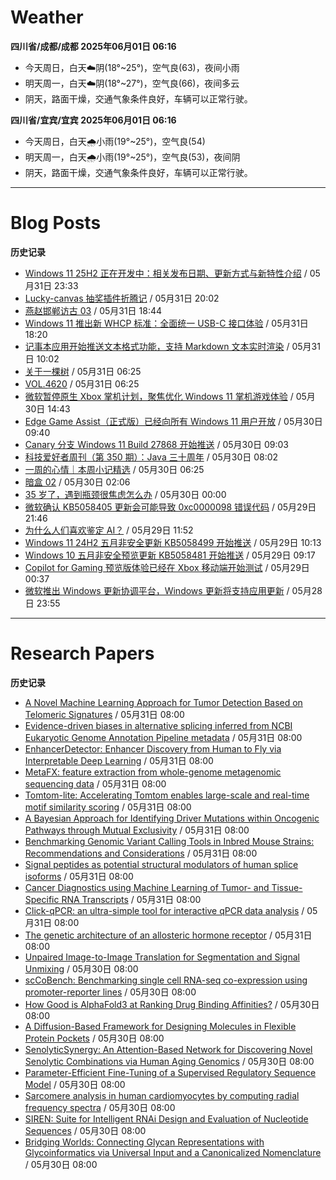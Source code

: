# Weather
<!--qweather:start-->
**四川省/成都/成都 2025年06月01日 06:16**
- 今天周日，白天☁️阴(18°~25°)，空气良(63)，夜间小雨
- 明天周一，白天☁️阴(18°~27°)，空气良(66)，夜间多云
- 阴天，路面干燥，交通气象条件良好，车辆可以正常行驶。

**四川省/宜宾/宜宾 2025年06月01日 06:16**
- 今天周日，白天🌧️小雨(19°~25°)，空气良(54)
- 明天周一，白天🌧️小雨(19°~25°)，空气良(53)，夜间阴
- 阴天，路面干燥，交通气象条件良好，车辆可以正常行驶。
<!--qweather:end-->
---
# Blog Posts
<!--rss-blogs:start-->
**历史记录**
- [Windows 11 25H2 正在开发中：相关发布日期、更新方式与新特性介绍](https://windiscover.com/posts/windows-11-25h2-release-plan-new-features-and-update-availability.html) / 05月31日 23:33
- [Lucky-canvas 抽奖插件折腾记](https://immmmm.com/lucky-everday/) / 05月31日 20:02
- [燕赵邯郸访古 03](https://blog.pursuitus.com/yan-zhao-handan-visits-03-html.html) / 05月31日 18:44
- [Windows 11 推出新 WHCP 标准：全面统一 USB-C 接口体验](https://windiscover.com/posts/windows11-whcp-usbc-standard.html) / 05月31日 18:20
- [记事本应用开始推送文本格式功能，支持 Markdown 文本实时渲染](https://windiscover.com/posts/notepad-starts-rolling-out-text-formatting-markdown-support.html) / 05月31日 10:02
- [关于一棵树](http://m.wufazhuce.com/article/6808) / 05月31日 06:25
- [VOL.4620](http://m.wufazhuce.com/one/4771) / 05月31日 06:25
- [微软暂停原生 Xbox 掌机计划，聚焦优化 Windows 11 掌机游戏体验](https://windiscover.com/posts/microsoft-pause-native-xbox-handheld-and-put-focus-on-improving-windows-11-handheld-experience.html) / 05月30日 14:43
- [Edge Game Assist（正式版）已经向所有 Windows 11 用户开放](https://windiscover.com/posts/edge-game-assist-is-now-available-to-every-windows-11-user.html) / 05月30日 09:40
- [Canary 分支 Windows 11 Build 27868 开始推送](https://windiscover.com/posts/windows-11-build-27868.html) / 05月30日 09:03
- [科技爱好者周刊（第 350 期）：Java 三十周年](http://www.ruanyifeng.com/blog/2025/05/weekly-issue-350.html) / 05月30日 08:02
- [一周的心情｜本周小记精选](http://m.wufazhuce.com/question/4379) / 05月30日 06:25
- [暗盒 02](https://ameow.xyz/archives/film-roll-02) / 05月30日 02:06
- [35 岁了，遇到瓶颈很焦虑怎么办](https://manateelazycat.github.io/2025/05/30/35-year/) / 05月30日 00:00
- [微软确认 KB5058405 更新会可能导致 0xc0000098 错误代码](https://windiscover.com/posts/kb5058405-might-fail-to-install-with-recovery-error-0xc0000098.html) / 05月29日 21:46
- [为什么人们喜欢鉴定 AI？](https://1q43.blog/post/11260/) / 05月29日 11:52
- [Windows 11 24H2 五月非安全更新 KB5058499 开始推送](https://windiscover.com/posts/windows-11-24h2-non-security-preview-update-kb5058499.html) / 05月29日 10:13
- [Windows 10 五月非安全预览更新 KB5058481 开始推送](https://windiscover.com/posts/windows-1o-may-2025-non-security-update-kb5058481.html) / 05月29日 09:17
- [Copilot for Gaming 预览版体验已经在 Xbox 移动端开始测试](https://windiscover.com/posts/xbox-mobile-app-copilot-for-gaming-preview.html) / 05月29日 00:37
- [微软推出 Windows 更新协调平台，Windows 更新将支持应用更新](https://windiscover.com/posts/windows-update-orchestration-platform-a-unified-future-for-app-updates-on-windows.html) / 05月28日 23:55
<!--rss-blogs:end-->
---
# Research Papers
<!--rss-papers:start-->
**历史记录**
- [A Novel Machine Learning Approach for Tumor Detection Based on Telomeric Signatures](https://www.biorxiv.org/content/10.1101/2025.05.28.656542v1?rss=1) / 05月31日 08:00
- [Evidence-driven biases in alternative splicing inferred from NCBI Eukaryotic Genome Annotation Pipeline metadata](https://www.biorxiv.org/content/10.1101/2025.05.27.656353v1?rss=1) / 05月31日 08:00
- [EnhancerDetector: Enhancer Discovery from Human to Fly via Interpretable Deep Learning](https://www.biorxiv.org/content/10.1101/2025.05.28.656532v1?rss=1) / 05月31日 08:00
- [MetaFX: feature extraction from whole-genome metagenomic sequencing data](https://www.biorxiv.org/content/10.1101/2025.05.27.656413v1?rss=1) / 05月31日 08:00
- [Tomtom-lite: Accelerating Tomtom enables large-scale and real-time motif similarity scoring](https://www.biorxiv.org/content/10.1101/2025.05.27.656386v1?rss=1) / 05月31日 08:00
- [A Bayesian Approach for Identifying Driver Mutations within Oncogenic Pathways through Mutual Exclusivity](https://www.biorxiv.org/content/10.1101/2025.05.27.656485v1?rss=1) / 05月31日 08:00
- [Benchmarking Genomic Variant Calling Tools in Inbred Mouse Strains: Recommendations and Considerations](https://www.biorxiv.org/content/10.1101/2025.05.28.656711v1?rss=1) / 05月31日 08:00
- [Signal peptides as potential structural modulators of human splice isoforms](https://www.biorxiv.org/content/10.1101/2025.05.27.656295v1?rss=1) / 05月31日 08:00
- [Cancer Diagnostics using Machine Learning of Tumor- and Tissue- Specific RNA Transcripts](https://www.biorxiv.org/content/10.1101/2025.05.27.656256v1?rss=1) / 05月31日 08:00
- [Click-qPCR: an ultra-simple tool for interactive qPCR data analysis](https://www.biorxiv.org/content/10.1101/2025.05.29.656779v1?rss=1) / 05月31日 08:00
- [The genetic architecture of an allosteric hormone receptor](https://www.biorxiv.org/content/10.1101/2025.05.30.656975v1?rss=1) / 05月31日 08:00
- [Unpaired Image-to-Image Translation for Segmentation and Signal Unmixing](https://www.biorxiv.org/content/10.1101/2025.05.26.656226v1?rss=1) / 05月30日 08:00
- [scCoBench: Benchmarking single cell RNA-seq co-expression using promoter-reporter lines](https://www.biorxiv.org/content/10.1101/2025.05.26.656221v1?rss=1) / 05月30日 08:00
- [How Good is AlphaFold3 at Ranking Drug Binding Affinities?](https://www.biorxiv.org/content/10.1101/2025.05.27.656341v1?rss=1) / 05月30日 08:00
- [A Diffusion-Based Framework for Designing Molecules in Flexible Protein Pockets](https://www.biorxiv.org/content/10.1101/2025.05.27.656443v1?rss=1) / 05月30日 08:00
- [SenolyticSynergy: An Attention-Based Network for Discovering Novel Senolytic Combinations via Human Aging Genomics](https://www.biorxiv.org/content/10.1101/2025.05.28.655258v1?rss=1) / 05月30日 08:00
- [Parameter-Efficient Fine-Tuning of a Supervised Regulatory Sequence Model](https://www.biorxiv.org/content/10.1101/2025.05.26.656171v1?rss=1) / 05月30日 08:00
- [Sarcomere analysis in human cardiomyocytes by computing radial frequency spectra](https://www.biorxiv.org/content/10.1101/2025.05.28.655290v1?rss=1) / 05月30日 08:00
- [SIREN: Suite for Intelligent RNAi Design and Evaluation of Nucleotide Sequences](https://www.biorxiv.org/content/10.1101/2025.05.26.656188v1?rss=1) / 05月30日 08:00
- [Bridging Worlds: Connecting Glycan Representations with Glycoinformatics via Universal Input and a Canonicalized Nomenclature](https://www.biorxiv.org/content/10.1101/2025.05.30.657013v1?rss=1) / 05月30日 08:00
<!--rss-papers:end-->
